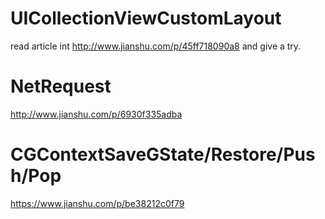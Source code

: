 # UICollectionViewCustomLayout
read article int http://www.jianshu.com/p/45ff718090a8 and give a try.
# NetRequest
http://www.jianshu.com/p/6930f335adba
# CGContextSaveGState/Restore/Push/Pop
https://www.jianshu.com/p/be38212c0f79


